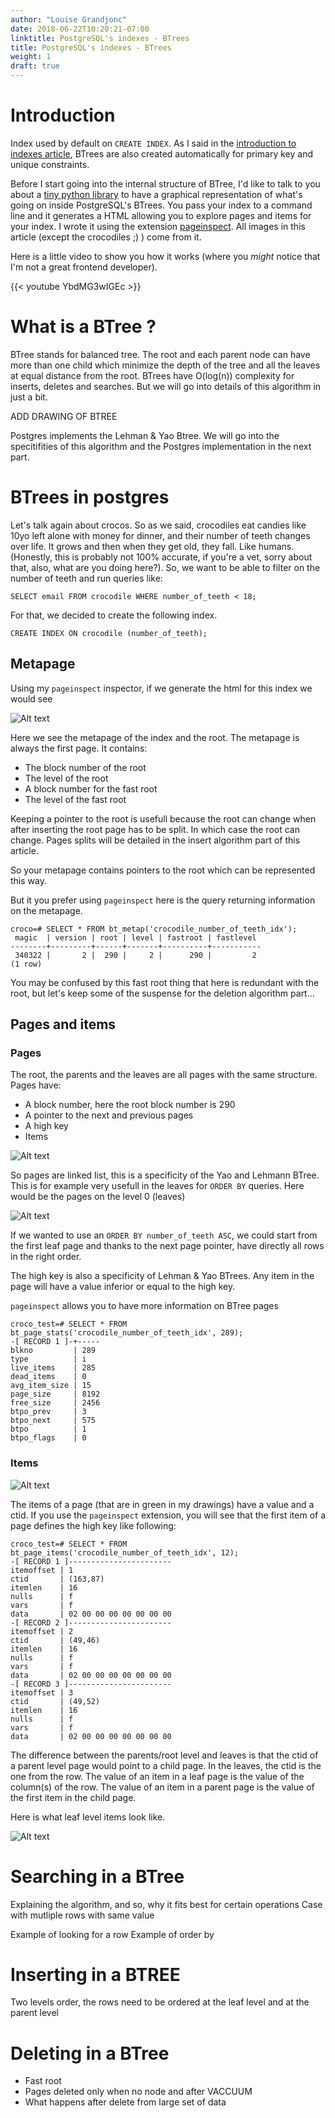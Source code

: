 ```yaml
---
author: "Louise Grandjonc"
date: 2018-06-22T10:20:21-07:00
linktitle: PostgreSQL's indexes - BTrees
title: PostgreSQL's indexes - BTrees
weight: 1
draft: true
---
```


# Introduction

Index used by default on `CREATE INDEX`. As I said in the [introduction to indexes article](/blog/intro-to-indexes), BTrees are also created automatically for primary key and unique constraints.

Before I start going into the internal structure of BTree, I'd like to talk to you about a [tiny python library](https://github.com/louiseGrandjonc/pageinspect_inspector) to have a graphical representation of what's going on inside PostgreSQL's BTrees.
You pass your index to a command line and it generates a HTML allowing you to explore pages and items for your index.
I wrote it using the extension [pageinspect](https://www.postgresql.org/docs/10/static/pageinspect.html). All images in this article (except the crocodiles ;) ) come from it.

Here is a little video to show you how it works (where you *might* notice that I'm not a great frontend developer).

{{< youtube YbdMG3wIGEc >}}


# What is a BTree ?

BTree stands for balanced tree. The root and each parent node can have more than one child which minimize the depth of the tree and all the leaves at equal distance from the root. BTrees have O(log(n)) complexity for inserts, deletes and searches. But we will go into details of this algorithm in just a bit.


ADD DRAWING OF BTREE

Postgres implements the Lehman & Yao Btree. We will go into the specitifities of this algorithm and the Postgres implementation in the next part.

# BTrees in postgres


Let's talk again about crocos. So as we said, crocodiles eat candies like 10yo left alone with money for dinner, and their number of teeth changes over life. It grows and then when they get old, they fall. Like humans. (Honestly, this is probably not 100% accurate, if you're a vet, sorry about that, also, what are you doing here?).
So, we want to be able to filter on the number of teeth and run queries like:

```code
SELECT email FROM crocodile WHERE number_of_teeth < 18;
```

For that, we decided to create the following index.

```code
CREATE INDEX ON crocodile (number_of_teeth);
```

##  Metapage

Using my `pageinspect` inspector, if we generate the html for this index we would see

![Alt text](/images/indexes/metapage_root.png)

Here we see the metapage of the index and the root. The metapage is always the first page. It contains:

- The block number of the root
- The level of the root
- A block number for the fast root
- The level of the fast root

Keeping a pointer to the root is usefull because the root can change when after inserting the root page has to be split. In which case the root can change. Pages splits will be detailed in the insert algorithm part of this article.

So your metapage contains pointers to the root which can be represented this way.


But it you prefer using `pageinspect` here is the query returning information on the metapage.

```code
croco=# SELECT * FROM bt_metap('crocodile_number_of_teeth_idx');
 magic  | version | root | level | fastroot | fastlevel
--------+---------+------+-------+----------+-----------
 340322 |       2 |  290 |     2 |      290 |         2
(1 row)
```

You may be confused by this fast root thing that here is redundant with the root, but let's keep some of the suspense for the deletion algorithm part...

## Pages and items

### Pages

The root, the parents and the leaves are all pages with the same structure. Pages have:

- A block number, here the root block number is 290
- A pointer to the next and previous pages
- A high key
- Items

![Alt text](/images/indexes/root_pointers.png)

So pages are linked list, this is a specificity of the Yao and Lehmann BTree. This is for example very usefull in the leaves for `ORDER BY` queries. 
Here would be the pages on the level 0 (leaves)

![Alt text](/images/indexes/leaves_only.png)

If we wanted to use an `ORDER BY number_of_teeth ASC`, we could start from the first leaf page and thanks to the next page pointer, have directly all rows in the right order.

The high key is also a specificity of Lehman & Yao BTrees. Any item in the page will have a value inferior or equal to the high key.

`pageinspect` allows you to have more information on BTree pages

```code
croco_test=# SELECT * FROM bt_page_stats('crocodile_number_of_teeth_idx', 289);
-[ RECORD 1 ]-+-----
blkno         | 289
type          | i
live_items    | 285
dead_items    | 0
avg_item_size | 15
page_size     | 8192
free_size     | 2456
btpo_prev     | 3
btpo_next     | 575
btpo          | 1
btpo_flags    | 0
```


### Items

![Alt text](/images/indexes/parent_items.png)

The items of a page (that are in green in my drawings) have a value and a ctid.
If you use the `pageinspect` extension, you will see that the first item of a page defines the high key like following:

```code
croco_test=# SELECT * FROM bt_page_items('crocodile_number_of_teeth_idx', 12);
-[ RECORD 1 ]-----------------------
itemoffset | 1
ctid       | (163,87)
itemlen    | 16
nulls      | f
vars       | f
data       | 02 00 00 00 00 00 00 00
-[ RECORD 2 ]-----------------------
itemoffset | 2
ctid       | (49,46)
itemlen    | 16
nulls      | f
vars       | f
data       | 02 00 00 00 00 00 00 00
-[ RECORD 3 ]-----------------------
itemoffset | 3
ctid       | (49,52)
itemlen    | 16
nulls      | f
vars       | f
data       | 02 00 00 00 00 00 00 00
```


The difference between the parents/root level and leaves is that the ctid of a parent level page would point to a child page. In the leaves, the ctid is the one from the row.
The value of an item in a leaf page is the value of the column(s) of the row.
The value of an item in a parent page is the value of the first item in the child page.

Here is what leaf level items look like.

![Alt text](/images/indexes/leaves_items.png)



# Searching in a BTree

Explaining the algorithm, and so, why it fits best for certain operations
Case with mutliple rows with same value

Example of looking for a row
Example of order by


# Inserting in a BTREE
Two levels order, the rows need to be ordered at the leaf level and at the parent level

# Deleting in a BTree

- Fast root
- Pages deleted only when no node and after VACCUUM
- What happens after delete from large set of data
